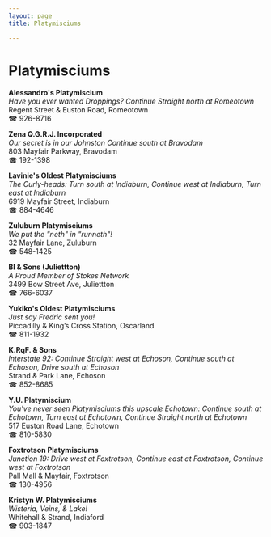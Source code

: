 ```yaml
---
layout: page 
title: Platymisciums

---
```



# Platymisciums


 **Alessandro's Platymiscium**  
_Have you ever wanted Droppings? 
Continue Straight north at Romeotown_  
Regent Street & Euston Road, Romeotown  
☎ 926-8716

**Zena Q.G.R.J. Incorporated**  
_Our secret is in our Johnston 
Continue south at Bravodam_  
803 Mayfair Parkway, Bravodam  
☎ 192-1398

**Lavinie's Oldest Platymisciums**  
_The Curly-heads: Turn south at Indiaburn, Continue west at Indiaburn, Turn east at Indiaburn_  
6919 Mayfair Street, Indiaburn  
☎ 884-4646

**Zuluburn Platymisciums**  
_We put the "neth" in "runneth"!_  
32 Mayfair Lane, Zuluburn  
☎ 548-1425

**Bl & Sons (Juliettton)**  
_A Proud Member of Stokes Network_  
3499 Bow Street Ave, Juliettton  
☎ 766-6037

**Yukiko's Oldest Platymisciums**  
_Just say Fredric sent you!_  
Piccadilly & King’s Cross Station, Oscarland  
☎ 811-1932

**K.RqF. & Sons**  
_Interstate 92: Continue Straight west at Echoson, Continue south at Echoson, Drive south at Echoson_  
Strand & Park Lane, Echoson  
☎ 852-8685

**Y.U. Platymiscium**  
_You've never seen Platymisciums this upscale 
Echotown: Continue south at Echotown, Turn east at Echotown, Continue Straight north at Echotown_  
517 Euston Road Lane, Echotown  
☎ 810-5830

**Foxtrotson Platymisciums**  
_Junction 19: Drive west at Foxtrotson, Continue east at Foxtrotson, Continue west at Foxtrotson_  
Pall Mall & Mayfair, Foxtrotson  
☎ 130-4956

**Kristyn W. Platymisciums**  
_Wisteria, Veins, & Lake!_  
Whitehall & Strand, Indiaford  
☎ 903-1847

